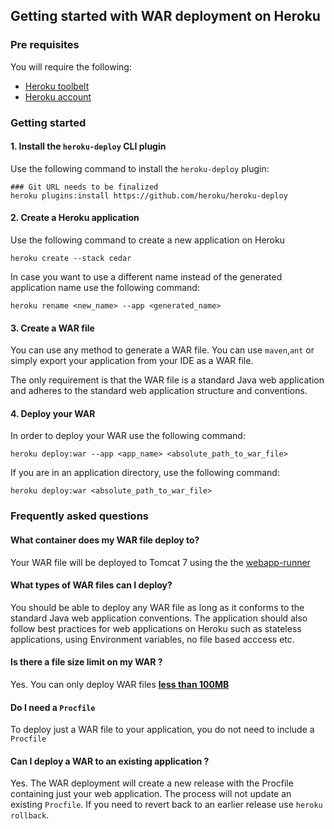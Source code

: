 ## Getting started with WAR deployment on Heroku

### Pre requisites

You will require the following:

* [Heroku toolbelt](https://toolbelt.heroku.com/)
* [Heroku account](http://www.heroku.com/signup)


### Getting started

#### 1. Install the <code>heroku-deploy</code> CLI plugin

Use the following command to install the <code>heroku-deploy</code> plugin:

    ### Git URL needs to be finalized
    heroku plugins:install https://github.com/heroku/heroku-deploy

#### 2. Create a Heroku application

Use the following command to create a new application on Heroku

    heroku create --stack cedar 

In case you want to use a different name instead of the generated application name use the following command:

    heroku rename <new_name> --app <generated_name>

#### 3. Create a WAR file

You can use any method to generate a WAR file. You can use <code>maven</code>,<code>ant</code> or simply export your application from your IDE as a WAR file. 

The only requirement is that the WAR file is a standard Java web application and adheres to the standard web application structure and conventions.

#### 4. Deploy your WAR 

In order to deploy your WAR use the following command:

    heroku deploy:war --app <app_name> <absolute_path_to_war_file>

If you are in an application directory, use the following command:

    heroku deploy:war <absolute_path_to_war_file>

### Frequently asked questions

#### What container does my WAR file deploy to?

Your WAR file will be deployed to Tomcat 7 using the the [webapp-runner]()

#### What types of WAR files can I deploy?

You should be able to deploy any WAR file as long as it conforms to the standard Java web application conventions. The application should also follow best practices for web applications on Heroku such as stateless applications, using Environment variables, no file based acccess etc.

#### Is there a file size limit on my WAR ?

Yes. You can only deploy WAR files <b><u>less than 100MB</u></b>

#### Do I need a <code>Procfile</code>

To deploy just a WAR file to your application, you do not need to include a <code>Procfile</code>

#### Can I deploy a WAR to an existing application ?

Yes. The WAR deployment will create a new release with the Procfile containing just your web application. The process will not update an existing <code>Procfile</code>. If you need to revert back to an earlier release use <code>heroku rollback</code>.